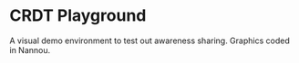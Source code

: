 # CRDT Playground

A visual demo environment to test out awareness sharing. Graphics coded in Nannou.
